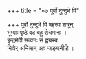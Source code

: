 +++
title = "०७ पूर्वो दुन्दुभे वि"

+++
पूर्वो दुन्दुभे वि षहस्व शत्रून्  
भूम्याः पृष्ठे वद बहु रोचमानः ।  
इन्द्रमेदी सत्वनः सं ह्वयस्व  
मित्रैर् अमित्रान् अव जङ्घनीहि ॥